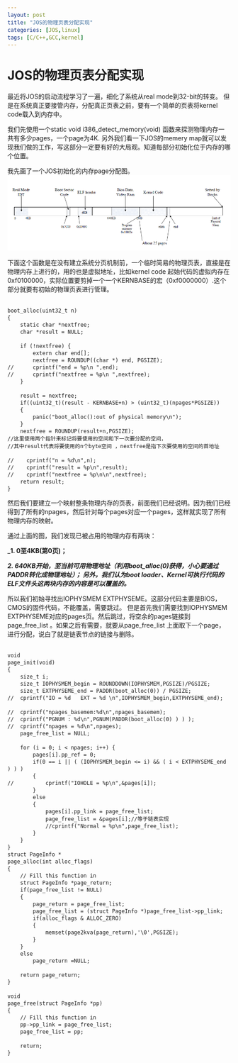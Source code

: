 ```yaml
---
layout: post
title: "JOS的物理页表分配实现"
categories: [JOS,linux]
tags: [C/C++,GCC,kernel]
---
```

JOS的物理页表分配实现
======================
最近将JOS的启动流程学习了一遍，细化了系统从real mode到32-bit的转变。
但是在系统真正要接管内存，分配真正页表之前，要有一个简单的页表将kernel code载入到内存中。

我们先使用一个static void i386_detect_memory(void) 函数来探测物理内存一共有多少pages，一个page为4K.
另外我们看一下JOS的memery map就可以发现我们做的工作，写这部分一定要有好的大局观。知道每部分初始化位于内存的哪个位置。


我先画了一个JOS初始化的内存page分配图。
![](/assets/pic/235.png)

下面这个函数是在没有建立系统分页机制前，一个临时简易的物理页表，直接是在物理内存上进行的，用的也是虚拟地址，比如kernel code 起始代码的虚拟内存在0xf0100000，实际位置要剪掉一个一个KERNBASE的宏（0xf0000000）.这个部分就要有初始的物理页表进行管理。

<pre><code>
boot_alloc(uint32_t n)
{
    static char *nextfree; 
    char *result = NULL;
 
    if (!nextfree) {
        extern char end[];
        nextfree = ROUNDUP((char *) end, PGSIZE);
//      cprintf("end = %p\n ",end);
//      cprintf("nextfree = %p\n ",nextfree);   
    }   
 
    result = nextfree;
    if((uint32_t)(result - KERNBASE+n) > (uint32_t)(npages*PGSIZE))
    {   
        panic("boot_alloc():out of physical memory\n");
    }                                                                                                                  
    nextfree = ROUNDUP(result+n,PGSIZE); 
//这里使用两个指针来标记将要使用的空间和下一次要分配的空间，
//其中result代表将要使用的n个byte空间 ，nextfree是指下次要使用的空间的首地址
 
//    cprintf("n = %d\n",n);
//    cprintf("result = %p\n",result);
//    cprintf("nextfree = %p\n\n",nextfree);
    return result;
}
</code></pre>
然后我们要建立一个映射整条物理内存的页表，前面我们已经说明。因为我们已经得到了所有的npages，然后针对每个pages对应一个pages，这样就实现了所有物理内存的映射。

通过上面的图，我们发现已被占用的物理内存有两块：

___1. 0至4KB(第0页)；__

___2. 640KB开始，至当前可用物理地址（利用boot_alloc(0)获得，小心要通过PADDR转化成物理地址）；
另外，我们认为boot loader、Kernel可执行代码的ELF文件头这两块内存的内容是可以覆盖的。___

所以我们初始寻找出IOPHYSMEM EXTPHYSEME。这部分代码主要是BIOS，CMOS的固件代码，不能覆盖，需要跳过。
但是首先我们需要找到IOPHYSMEM EXTPHYSEME对应的pages页。然后跳过，将空余的pages链接到page_free_list 。如果之后有需要，就要从page_free_list 上面取下一个page，进行分配，说白了就是链表节点的链接与删除。

<pre><code>
void
page_init(void)
{
    size_t i;    
    size_t IOPHYSMEM_begin = ROUNDDOWN(IOPHYSMEM,PGSIZE)/PGSIZE;
    size_t EXTPHYSEME_end = PADDR(boot_alloc(0)) / PGSIZE;
//  cprintf("IO = %d   EXT = %d \n",IOPHYSMEM_begin,EXTPHYSEME_end);
 
//  cprintf("npages_basemem:%d\n",npages_basemem);
//  cprintf("PGNUM : %d\n",PGNUM(PADDR(boot_alloc(0) ) ) );
//  cprintf("npages = %d\n",npages);
    page_free_list = NULL;
     
    for (i = 0; i < npages; i++) {
        pages[i].pp_ref = 0;
        if(0 == i || ( (IOPHYSMEM_begin <= i) && ( i < EXTPHYSEME_end ) ) )
        {
//          cprintf("IOHOLE = %p\n",&pages[i]);
        }
        else
        {
            pages[i].pp_link = page_free_list;
            page_free_list = &pages[i];//等于链表实现
            //cprintf("Normal = %p\n",page_free_list);
        }
    }
}
struct PageInfo *
page_alloc(int alloc_flags)
{
    // Fill this function in
    struct PageInfo *page_return;
    if(page_free_list != NULL)
    {   
        page_return = page_free_list;
        page_free_list = (struct PageInfo *)page_free_list->pp_link;
        if(alloc_flags & ALLOC_ZERO)
        {   
            memset(page2kva(page_return),'\0',PGSIZE);
        }   
    }   
    else
        page_return =NULL;
 
    return page_return;
}
 
void
page_free(struct PageInfo *pp)
{
    // Fill this function in
    pp->pp_link = page_free_list;
    page_free_list = pp; 
 
    return;
}
</code></pre>
